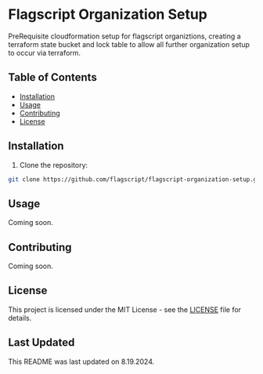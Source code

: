 # Flagscript Organization Setup

PreRequisite cloudformation setup for flagscript organiztions, creating a terraform state bucket and lock table to allow all further organization setup to occur via terraform.

## Table of Contents

- [Installation](#installation)
- [Usage](#usage)
- [Contributing](#contributing)
- [License](#license)

## Installation

1. Clone the repository:

```zsh
git clone https://github.com/flagscript/flagscript-organization-setup.git
```

## Usage

Coming soon.

## Contributing

Coming soon.

## License

This project is licensed under the MIT License - see the [LICENSE](LICENSE) file for details.

## Last Updated

This README was last updated on 8.19.2024.
